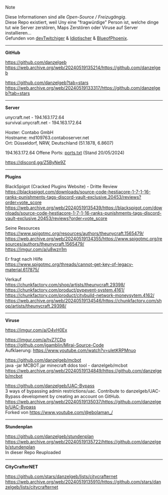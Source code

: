> [!Note]
> Diese Informationen sind alle *Open-Source / Freizugängig*. <br>
> Diese Repo existiert, weil Uny eine "fragwürdige" Person ist, welche dinge tut wie Server zerstören, Maps Zerstören oder Viruse auf Server installieren... <br>
> Gefunden von [devTwitchiger](https://github.com/devtwitchiger/) & [Idiotischer](https://github.com/Idiotischer) & [BlueofPhoenix](https://github.com/BlueofPhoenix).


--------------------------------------------------------------------------------------------------

**GitHub**

https://github.com/danzelgeb <br>
https://web.archive.org/web/20240519135214/https://github.com/danzelgeb

https://github.com/danzelgeb?tab=stars <br>
https://web.archive.org/web/20240519133317/https://github.com/danzelgeb?tab=stars

------------------------------------------------------------------------------------------------

**Server**

unycraft.net - 194.163.172.64 <br>
survival.unycraft.net - 194.163.172.64 <br>

Hoster: Contabo GmbH <br>
Hostname: md109763.contaboserver.net <br>
Ort: Düsseldorf, NRW, Deutschland (51.1878, 6.8607)

194.163.172.64 Offene Ports: [ports.txt](https://github.com/devTwitchiger/UnyCraftEXPOSED/blob/main/ports.txt) (Stand 20/05/2024)

https://discord.gg/Z5ByNe9Z

-------------------------------------------------------------------------------------------------

**Plugins**

BlackSpigot (Cracked Plugins Website) - Dritte Review<br>
https://blackspigot.com/downloads/source-code-hestiacore-1-7-1-16-ranks-punishments-tags-discord-vault-exclusive.20453/reviews?order=vote_score <br>
https://web.archive.org/web/20240519135439/https://blackspigot.com/downloads/source-code-hestiacore-1-7-1-16-ranks-punishments-tags-discord-vault-exclusive.20453/reviews?order=vote_score

Seine Resources <br>
https://www.spigotmc.org/resources/authors/theunycraft.1565479/ <br>
https://web.archive.org/web/20240519134355/https://www.spigotmc.org/resources/authors/theunycraft.1565479/ <br>
https://imgur.com/a/u8wzn1m

Er fragt nach Hilfe <br>
https://www.spigotmc.org/threads/cannot-get-key-of-legacy-material.617875/

Verkauf <br>
https://chunkfactory.com/shop/artists/theunycraft.29398/ <br>
https://chunkfactory.com/product/pvpevent-system.4161/ <br>
https://chunkfactory.com/product/citybuild-network-moneysytem.4162/ <br>
https://web.archive.org/web/20240519134546/https://chunkfactory.com/shop/artists/theunycraft.29398/

-------------------------------------------------------------------------------------------------------------------

**Viruse**

https://imgur.com/a/O4vH0Ex

https://imgur.com/a/tvZ7CDq <br>
https://github.com/jgamblin/Mirai-Source-Code <br>
Aufklaerung: https://www.youtube.com/watch?v=uletKRPMnuo

https://github.com/danzelgeb/mcbot <br>
java -jar MCBOT.jar minecraft ddos tool - danzelgeb/mcbot <br>
https://web.archive.org/web/20240519134849/https://github.com/danzelgeb/mcbot

https://github.com/danzelgeb/UAC-Bypass <br>
3 ways of bypassing admin restrictions/uac. Contribute to danzelgeb/UAC-Bypass development by creating an account on GitHub. <br>
https://web.archive.org/web/20240519135037/https://github.com/danzelgeb/UAC-Bypass <br>
Forked von https://www.youtube.com/@ebolaman_/

---------------------------------------------------------------------------------------------------------------

**Stundenplan**

https://github.com/danzelgeb/stundenplan <br>
https://web.archive.org/web/20240519135722/https://github.com/danzelgeb/stundenplan <br>
In dieser Repo Reuploaded

-------------------------------------------------------------------------------------------------------

**CityCrafterNET**

https://github.com/stars/danzelgeb/lists/citycrafternet <br>
https://web.archive.org/web/20240519135910/https://github.com/stars/danzelgeb/lists/citycrafternet <br>
